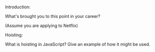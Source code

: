 Introduction:

What's brought you to this point in your career?

(Assume you are applying to Netflix)

Hoisting:

What is hoisting in JavaScript?  Give an example of how it might be used.
